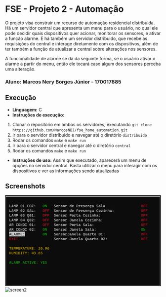 # FSE - Projeto 2 - Automação

O projeto visa construir um recurso de automação residencial distribuida. Há um servidor central que apresenta um 
menu para o usuário, no qual ele pode decidir quais dispositivos quer acionar, monitorar os sensores, e ativar a função alarme. E há também um servidor
distribuido, que recebe as requisições do central e interage diretamente com os dispositivos, além de ter também a função de atualizar a central sobre alterações nos sensores.

A funcionalidade de alarme se dá da seguinte forma, se o usuário ativar o alarme a partir do menu, então ele tocará caso algum dos sensores perceba uma alteração.

### Aluno: Marcos Nery Borges Júnior - 170017885

## Execução

* **Linguagem:** C
* **Instruções de execução:** 
1. Clonar o repositório em ambos os servidores, executando ```git clone https://github.com/MarcosNBJ/fse_home_automation.git``` 
2. Ir para o servidor distribuido e navegar até o diretório ```distribuido```
3. Rodar os comandos ```make``` e ```make run```
4. Ir para o servidor central e navegar até o diretório ```central```
5.  Rodar os comandos ```make``` e ```make run```

* **Instruções de uso:** 
Assim que executado, aparecerá um menu de opções no servidor central. Basta utilizar o menu para interagir com os dispositivos e ver as informações sendo atualizadas

## Screenshots
![screen1](screenshots/screen1.png)
![screen2](screenshots/screen2.png)
